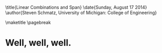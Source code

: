 \title{Linear Combinations and Span}
\date{Sunday, August 17 2014}
\author{Steven Schmatz, University of Michigan: College of Engineering}

\maketitle
\pagebreak

<!---Content goes here-->

Well, well, well.
=================